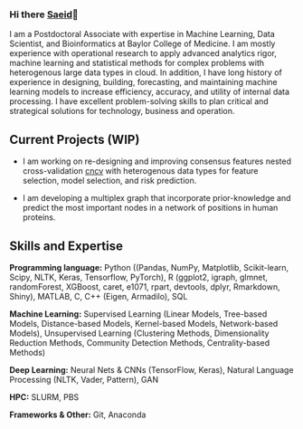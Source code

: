 ### Hi there [Saeid](https://www.linkedin.com/in/saeid-parvandeh/)👋

I am a Postdoctoral Associate with expertise in Machine Learning, Data Scientist, and Bioinformatics at Baylor College of Medicine. I am mostly experience with operational research to apply advanced analytics rigor, machine learning and statistical methods for complex problems with heterogenous large data types in cloud. In addition, I have long history of experience in designing, building, forecasting, and maintaining machine learning models to increase efficiency, accuracy, and utility of internal data processing. I have excellent problem-solving skills to plan critical and strategical solutions for technology, business and operation.

## Current Projects (WIP)

- I am working on re-designing and improving consensus features nested cross-validation [cncv](https://academic.oup.com/bioinformatics/article/36/10/3093/5716331) with heterogenous data types for feature selection, model selection, and risk prediction.

- I am developing a multiplex graph that incorporate prior-knowledge and predict the most important nodes in a network of positions in human proteins. 

## Skills and Expertise

**Programming language:** Python ((Pandas, NumPy, Matplotlib, Scikit-learn, Scipy, NLTK, Keras, Tensorflow, PyTorch), R (ggplot2, igraph, glmnet, randomForest, XGBoost, caret, e1071, rpart, devtools, dplyr, Rmarkdown, Shiny), MATLAB, C, C++ (Eigen, Armadilo), SQL

**Machine Learning:** Supervised Learning (Linear Models, Tree-based Models, Distance-based Models, Kernel-based Models, Network-based Models), Unsupervised Learning (Clustering Methods, Dimensionality Reduction Methods, Community Detection Methods, Centrality-based Methods) 

**Deep Learning:** Neural Nets & CNNs (TensorFlow, Keras), Natural Language Processing (NLTK, Vader, Pattern), GAN

**HPC:** SLURM, PBS

**Frameworks & Other:** Git, Anaconda
